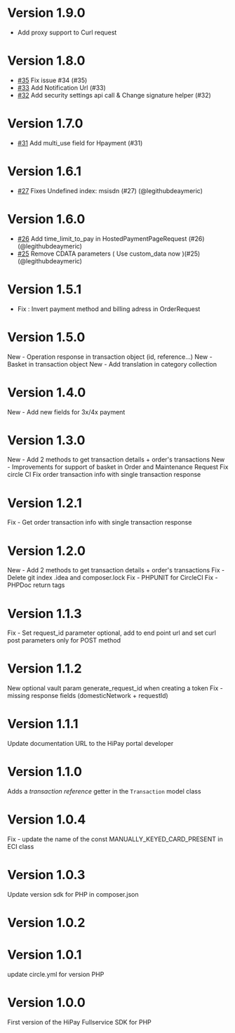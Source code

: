 # Version 1.9.0

- Add proxy support to Curl request


# Version 1.8.0

- [#35](https://github.com/hipay/hipay-fullservice-sdk-php/pull/35) Fix issue #34 (#35)
- [#33](https://github.com/hipay/hipay-fullservice-sdk-php/pull/33) Add Notification Url (#33)
- [#32](https://github.com/hipay/hipay-fullservice-sdk-php/pull/32) Add security settings api call & Change signature helper (#32)

# Version 1.7.0

- [#31](https://github.com/hipay/hipay-fullservice-sdk-php/pull/31) Add multi_use field for Hpayment (#31)

# Version 1.6.1

- [#27](https://github.com/hipay/hipay-fullservice-sdk-php/pull/27) Fixes Undefined index: msisdn (#27) (@legithubdeaymeric)

# Version 1.6.0

- [#26](https://github.com/hipay/hipay-fullservice-sdk-php/pull/26) Add time_limit_to_pay in HostedPaymentPageRequest (#26) (@legithubdeaymeric)
- [#25](https://github.com/hipay/hipay-fullservice-sdk-php/pull/25) Remove CDATA parameters ( Use custom_data now )(#25) (@legithubdeaymeric)


# Version 1.5.1

- Fix : Invert payment method and billing adress in  OrderRequest

# Version 1.5.0
New - Operation response in transaction object (id, reference...)
New - Basket in transaction object
New - Add translation in category collection

# Version 1.4.0
New - Add new fields for 3x/4x payment

# Version 1.3.0
New - Add 2 methods to get transaction details + order's transactions
New - Improvements for support of basket in Order and Maintenance Request
Fix circle CI
Fix order transaction info with single transaction response

# Version 1.2.1
Fix - Get order transaction info with single transaction response

# Version 1.2.0
New - Add 2 methods to get transaction details + order's transactions
Fix - Delete git index .idea and composer.lock
Fix - PHPUNIT for CircleCI
Fix - PHPDoc return tags

# Version 1.1.3
Fix - Set request_id parameter optional, add to end point url and set curl post parameters only for POST method

# Version 1.1.2
New optional vault param generate_request_id when creating a token
Fix - missing response fields (domesticNetwork + requestId)

# Version 1.1.1
Update documentation URL to the HiPay portal developer

# Version 1.1.0
Adds a *transaction reference* getter in the `Transaction` model class

# Version 1.0.4
Fix - update the name of the const MANUALLY_KEYED_CARD_PRESENT in ECI class

# Version 1.0.3
Update version sdk for PHP in composer.json

# Version 1.0.2
# Version 1.0.1
update circle.yml for version PHP

# Version 1.0.0
First version of the HiPay Fullservice SDK for PHP
